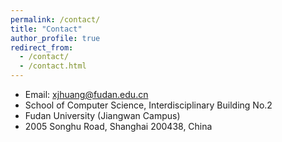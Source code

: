 ```yaml
---
permalink: /contact/
title: "Contact"
author_profile: true
redirect_from: 
  - /contact/
  - /contact.html
---
```

* Email: xjhuang@fudan.edu.cn
* School of Computer Science, Interdisciplinary Building No.2
* Fudan University (Jiangwan Campus)
* 2005 Songhu Road, Shanghai 200438, China